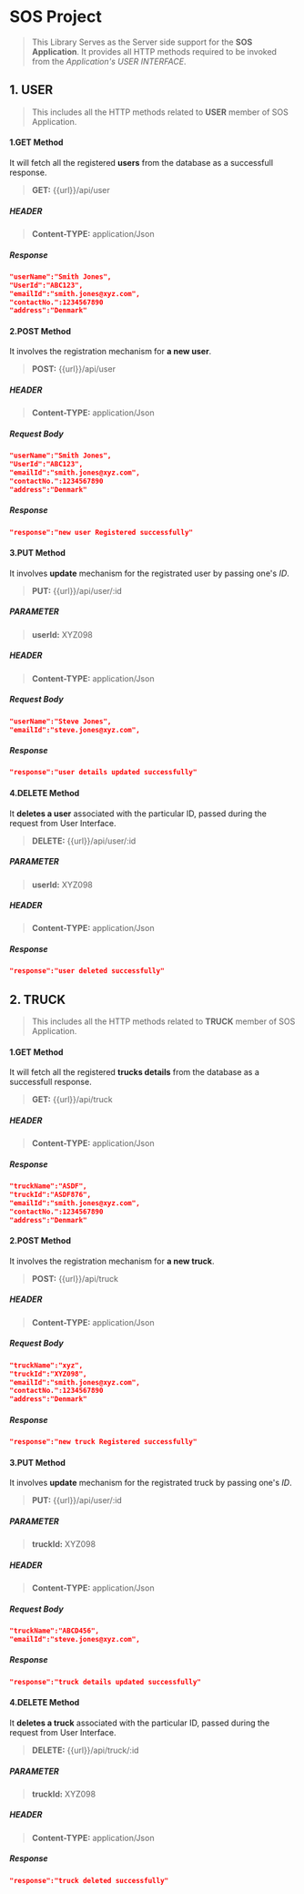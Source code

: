 # SOS Project
>This Library Serves as the Server side support 
>for the **SOS Application**. It provides all HTTP 
>methods required to be invoked from the *Application's USER INTERFACE*.

##  1. USER
>This includes all the HTTP methods related to **USER** member of SOS Application. 

####  1.GET Method
It will fetch all the registered **users** from the database as a successfull response.  
> **GET:** {{url}}/api/user

##### HEADER
> **Content-TYPE:** application/Json

##### Response
```json
"userName":"Smith Jones",
"UserId":"ABC123",
"emailId":"smith.jones@xyz.com",
"contactNo.":1234567890
"address":"Denmark" 
```
####  2.POST Method
It involves the registration mechanism for **a new user**.
> **POST:** {{url}}/api/user

##### HEADER
> **Content-TYPE:** application/Json

##### Request Body
```json
"userName":"Smith Jones",
"UserId":"ABC123",
"emailId":"smith.jones@xyz.com",
"contactNo.":1234567890
"address":"Denmark" 
```
##### Response
```json
"response":"new user Registered successfully"
```
####  3.PUT Method
It involves **update** mechanism for the registrated user by passing one's *ID*.
> **PUT:** {{url}}/api/user/:id

##### PARAMETER
> **userId:** XYZ098

##### HEADER
> **Content-TYPE:** application/Json

##### Request Body
```json
"userName":"Steve Jones",
"emailId":"steve.jones@xyz.com",
```
##### Response
```json
"response":"user details updated successfully"
```
####  4.DELETE Method
It **deletes a user** associated with the particular ID, passed during the request from User Interface.
> **DELETE:** {{url}}/api/user/:id

##### PARAMETER
> **userId:** XYZ098

##### HEADER
> **Content-TYPE:** application/Json

##### Response
```json
"response":"user deleted successfully"
```
##  2. TRUCK
>This includes all the HTTP methods related to **TRUCK** member of SOS Application. 

####  1.GET Method
It will fetch all the registered **trucks details** from the database as a successfull response.  
> **GET:** {{url}}/api/truck

##### HEADER
> **Content-TYPE:** application/Json

##### Response
```json
"truckName":"ASDF",
"truckId":"ASDF876",
"emailId":"smith.jones@xyz.com",
"contactNo.":1234567890
"address":"Denmark" 
```
####  2.POST Method
It involves the registration mechanism for **a new truck**.
> **POST:** {{url}}/api/truck

##### HEADER
> **Content-TYPE:** application/Json

##### Request Body
```json
"truckName":"xyz",
"truckId":"XYZ098",
"emailId":"smith.jones@xyz.com",
"contactNo.":1234567890
"address":"Denmark"
```
##### Response
```json
"response":"new truck Registered successfully"
```
####  3.PUT Method
It involves **update** mechanism for the registrated truck by passing one's *ID*.
> **PUT:** {{url}}/api/user/:id

##### PARAMETER
> **truckId:** XYZ098

##### HEADER
> **Content-TYPE:** application/Json

##### Request Body
```json
"truckName":"ABCD456",
"emailId":"steve.jones@xyz.com",
```
##### Response
```json
"response":"truck details updated successfully"
```
####  4.DELETE Method
It **deletes a truck** associated with the particular ID, passed during the request from User Interface.
> **DELETE:** {{url}}/api/truck/:id

##### PARAMETER
> **truckId:** XYZ098

##### HEADER
> **Content-TYPE:** application/Json

##### Response
```json
"response":"truck deleted successfully"
```


